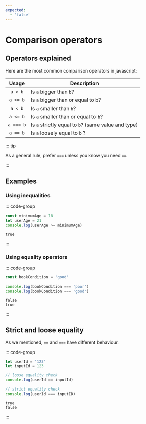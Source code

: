 ```yaml
---
expected:
  - 'false'
---
```


# Comparison operators

<Vimeo id="911842849" />

## Operators explained

Here are the most common comparison operators in javascript:

|   Usage   | Description                                         |
| :-------: | --------------------------------------------------- |
|  `a > b`  | Is `a` bigger than `b`?                             |
| `a >= b`  | Is `a` bigger than or equal to `b`?                 |
|  `a < b`  | Is `a` smaller than `b`?                            |
| `a <= b`  | Is `a` smaller than or equal to `b`?                |
| `a === b` | Is `a` strictly equal to `b`? (same value and type) |
| `a == b`  | Is `a` loosely equal to `b` ?                       |

::: tip

As a general rule, prefer `===` unless you know you need `==`.

:::

## Examples

### Using inequalities

::: code-group

```js
const minimumAge = 18
let userAge = 21
console.log(userAge >= minimumAge)
```

```console [output]
true
```

:::

### Using equality operators

::: code-group

```js
const bookCondition = 'good'

console.log(bookCondition === 'poor')
console.log(bookCondition === 'good')
```

```console [output]
false
true
```

:::

## Strict and loose equality

As we mentioned, `==` and `===` have different behaviour.

::: code-group

```js
let userId = '123'
let inputId = 123

// loose equality check
console.log(userId == inputId)

// strict equality check
console.log(userId === inputID)
```

```console [output]
true
false
```

:::

<!-- ## Try it

In the `.log()`, check whether `num1` is smaller than `num2`.

<Exercise>

```js
const num1 = 770 * 221
const num2 = 105 * 1431

console.log() // <-- put your comparison here
```

</Exercise> -->
